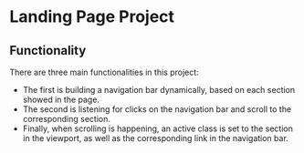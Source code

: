# Landing Page Project

## Functionality
There are three main functionalities in this project: 
* The first is building a navigation bar dynamically, based on each section showed in the page. 
* The second is listening for clicks on the navigation bar and scroll to the corresponding section. 
* Finally, when scrolling is happening, an active class is set to the section in the viewport, as well as the corresponding link in the navigation bar.  

